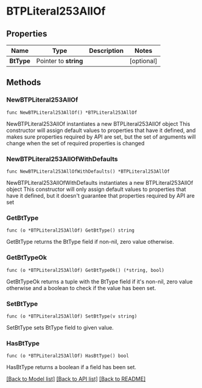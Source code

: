 # BTPLiteral253AllOf

## Properties

Name | Type | Description | Notes
------------ | ------------- | ------------- | -------------
**BtType** | Pointer to **string** |  | [optional] 

## Methods

### NewBTPLiteral253AllOf

`func NewBTPLiteral253AllOf() *BTPLiteral253AllOf`

NewBTPLiteral253AllOf instantiates a new BTPLiteral253AllOf object
This constructor will assign default values to properties that have it defined,
and makes sure properties required by API are set, but the set of arguments
will change when the set of required properties is changed

### NewBTPLiteral253AllOfWithDefaults

`func NewBTPLiteral253AllOfWithDefaults() *BTPLiteral253AllOf`

NewBTPLiteral253AllOfWithDefaults instantiates a new BTPLiteral253AllOf object
This constructor will only assign default values to properties that have it defined,
but it doesn't guarantee that properties required by API are set

### GetBtType

`func (o *BTPLiteral253AllOf) GetBtType() string`

GetBtType returns the BtType field if non-nil, zero value otherwise.

### GetBtTypeOk

`func (o *BTPLiteral253AllOf) GetBtTypeOk() (*string, bool)`

GetBtTypeOk returns a tuple with the BtType field if it's non-nil, zero value otherwise
and a boolean to check if the value has been set.

### SetBtType

`func (o *BTPLiteral253AllOf) SetBtType(v string)`

SetBtType sets BtType field to given value.

### HasBtType

`func (o *BTPLiteral253AllOf) HasBtType() bool`

HasBtType returns a boolean if a field has been set.


[[Back to Model list]](../README.md#documentation-for-models) [[Back to API list]](../README.md#documentation-for-api-endpoints) [[Back to README]](../README.md)


